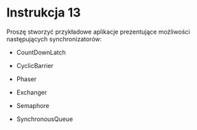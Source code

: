 # Instrukcja 13

Proszę stworzyć przykładowe aplikacje prezentujące możliwości następujących
synchronizatorów:

* CountDownLatch

* CyclicBarrier

* Phaser

* Exchanger

* Semaphore

* SynchronousQueue
